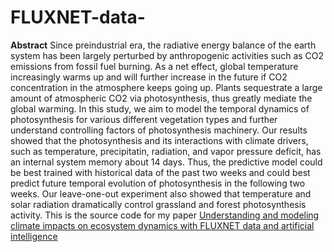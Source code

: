 # FLUXNET-data-
**Abstract**
Since preindustrial era, the radiative energy balance of the earth system has been largely perturbed by anthropogenic activities such as CO2 emissions from fossil fuel burning. As a net effect, global temperature increasingly warms up and will further increase in the future if CO2 concentration in the atmosphere keeps going up. Plants sequestrate a large amount of atmospheric CO2 via photosynthesis, thus greatly mediate the global warming. In this study, we aim to model the temporal dynamics of photosynthesis for various different vegetation types and further understand controlling factors of photosynthesis machinery. Our results showed that the photosynthesis and its interactions with climate drivers, such as temperature, precipitatin, radiation, and vapor pressure deficit, has an internal system memory about 14 days. Thus, the predictive model could be best trained with historical data of the past two weeks and could best predict future temporal evolution of photosynthesis in the following two weeks. Our leave-one-out experiment also showed that temperature and solar radiation dramatically control grassland and forest photosynthesis activity.
This is the source code for my paper [Understanding and modeling climate impacts on ecosystem dynamics with FLUXNET data and artificial intelligence](https://iopscience.iop.org/article/10.1088/1755-1315/257/1/012005)

